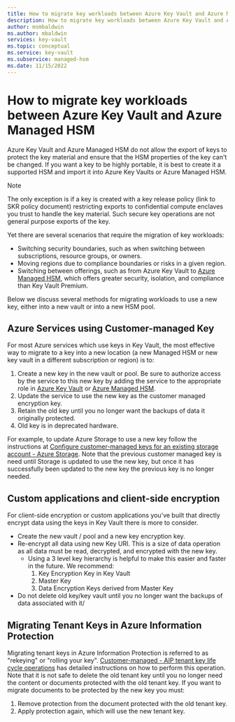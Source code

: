 ```yaml
---
title: How to migrate key workloads between Azure Key Vault and Azure Managed HSM
description: How to migrate key workloads between Azure Key Vault and Azure Managed HSM
author: msmbaldwin
ms.author: mbaldwin
services: key-vault
ms.topic: conceptual
ms.service: key-vault
ms.subservice: managed-hsm
ms.date: 11/15/2022
---
```


# How to migrate key workloads between Azure Key Vault and Azure Managed HSM

Azure Key Vault and Azure Managed HSM do not allow the export of keys to protect the key material and ensure that the HSM properties of the key can't be changed. If you want a key to be highly portable, it is best to create it a supported HSM and import it into Azure Key Vaults or Azure Managed HSM. 

> [!NOTE]
> The only exception is if a key is created with a key release policy (link to SKR policy document) restricting exports to confidential compute enclaves you trust to handle the key material. Such secure key operations are not general purpose exports of the key.

Yet there are several scenarios that require the migration of key workloads:
- Switching security boundaries, such as when switching between subscriptions, resource groups, or owners.
- Moving regions due to compliance boundaries or risks in a given region.
- Switching between offerings, such as from Azure Key Vault to [Azure Managed HSM](/azure/key-vault/managed-hsm/overview), which offers greater security, isolation, and compliance than Key Vault Premium.

Below we discuss several methods for migrating workloads to use a new key, either into a new vault or into a new HSM pool.

## Azure Services using Customer-managed Key

For most Azure services which use keys in Key Vault, the most effective way to migrate to a key into a new location (a new Managed HSM or new key vault in a different subscription or region) is to:
1. Create a new key in the new vault or pool. Be sure to authorize access by the service to this new key by adding the service to the appropriate role in [Azure Key Vault](/azure/key-vault/general/rbac-guide) or [Azure Managed HSM](/azure/key-vault/managed-hsm/access-control).
1. Update the service to use the new key as the customer managed encryption key.
1. Retain the old key until you no longer want the backups of data it originally protected.
1. Old key is in deprecated hardware.

For example, to update Azure Storage to use a new key follow the instructions at [Configure customer-managed keys for an existing storage account - Azure Storage](/azure/storage/common/customer-managed-keys-configure-existing-account). Note that the previous customer managed key is need until Storage is updated to use the new key, but once it has successfully been updated to the new key the previous key is no longer needed.

## Custom applications and client-side encryption

For client-side encryption or custom applications you've built that directly encrypt data using the keys in Key Vault there is more to consider.

- Create the new vault / pool and a new key encryption key.
- Re-encrypt all data using new Key URI. This is a size of data operation as all data must be read, decrypted, and encrypted with the new key.
  - Using a 3 level key hierarchy is helpful to make this easier and faster in the future. We recommend:
    1. Key Encryption Key in Key Vault
    1. Master Key
    1. Data Encryption Keys derived from Master Key
- Do not delete old key/key vault until you no longer want the backups of data associated with it/

## Migrating Tenant Keys in Azure Information Protection

Migrating tenant keys in Azure Information Protection is referred to as "rekeying" or "rolling your key". [Customer-managed - AIP tenant key life cycle operations](/azure/information-protection/operations-customer-managed-tenant-key#rekey-your-tenant-key) has detailed instructions on how to perform this operation. Note that it is not safe to delete the old tenant key until you no longer need the content or documents protected with the old tenant key. If you want to migrate documents to be protected by the new key you must:

1. Remove protection from the document protected with the old tenant key.
1. Apply protection again, which will use the new tenant key.
